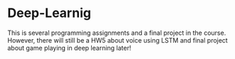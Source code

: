 # Deep-Learnig
This is several programming assignments and a final project in the course.
However, there will still be a HW5 about voice using LSTM and final project about game playing in deep learning later!
